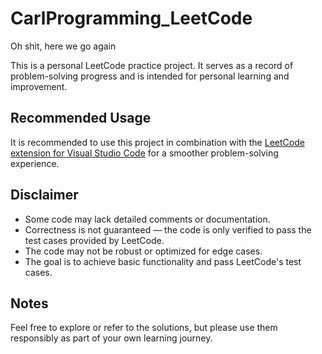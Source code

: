# CarlProgramming_LeetCode
Oh shit, here we go again

This is a personal LeetCode practice project. It serves as a record of problem-solving progress and is intended for personal learning and improvement.

## Recommended Usage

It is recommended to use this project in combination with the [LeetCode extension for Visual Studio Code](https://marketplace.visualstudio.com/items?itemName=LeetCode.vscode-leetcode) for a smoother problem-solving experience.

## Disclaimer

- Some code may lack detailed comments or documentation.
- Correctness is not guaranteed — the code is only verified to pass the test cases provided by LeetCode.
- The code may not be robust or optimized for edge cases.
- The goal is to achieve basic functionality and pass LeetCode's test cases.

## Notes

Feel free to explore or refer to the solutions, but please use them responsibly as part of your own learning journey.

